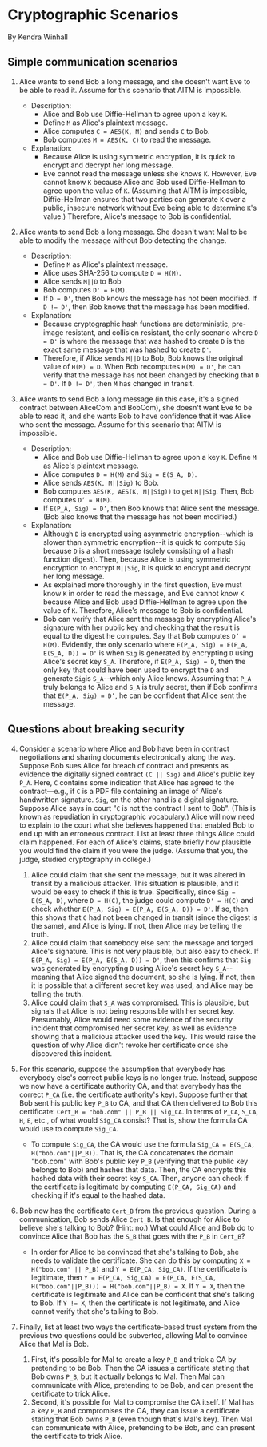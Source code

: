 # Cryptographic Scenarios

By Kendra Winhall

## Simple communication scenarios

1. Alice wants to send Bob a long message, and she doesn't want Eve to be able to read it. Assume for this scenario that AITM is impossible.
    * Description:
        * Alice and Bob use Diffie-Hellman to agree upon a key `K`. 
        * Define `M` as Alice's plaintext message. 
        * Alice computes `C = AES(K, M)` and sends `C` to Bob. 
        * Bob computes `M = AES(K, C)` to read the message.
    * Explanation:
        * Because Alice is using symmetric encryption, it is quick to encrypt and decrypt her long message. 
        * Eve cannot read the message unless she knows `K`. However, Eve cannot know `K` because Alice and Bob used Diffie-Hellman to agree upon the value of `K`. (Assuming that AITM is impossible, Diffie-Hellman ensures that two parties can generate `K` over a public, insecure network without Eve being able to determine `K`'s value.) Therefore, Alice's message to Bob is confidential.

2. Alice wants to send Bob a long message. She doesn't want Mal to be able to modify the message without Bob detecting the change.
    * Description:
        * Define `M` as Alice's plaintext message.
        * Alice uses SHA-256 to compute `D = H(M)`. 
        * Alice sends `M||D` to Bob
        * Bob computes `D' = H(M)`.
        * If `D = D'`, then Bob knows the message has not been modified. If `D != D'`, then Bob knows that the message has been modified.
    * Explanation:
        * Because cryptographic hash functions are deterministic, pre-image resistant, and collision resistant, the only scenario where `D = D'` is where the message that was hashed to create `D` is the exact same message that was hashed to create `D'`. 
        * Therefore, if Alice sends `M||D` to Bob, Bob knows the original value of `H(M) = D`. When Bob recomputes `H(M) = D'`, he can verify that the message has not been changed by checking that `D = D'`. If `D != D'`, then `M` has changed in transit.

3. Alice wants to send Bob a long message (in this case, it's a signed contract between AliceCom and BobCom), she doesn't want Eve to be able to read it, and she wants Bob to have confidence that it was Alice who sent the message. Assume for this scenario that AITM is impossible.
    * Description:
        * Alice and Bob use Diffie-Hellman to agree upon a key `K`. Define `M` as Alice's plaintext message.
        * Alice computes `D = H(M)` and `Sig = E(S_A, D)`.
        * Alice sends `AES(K, M||Sig)` to Bob.
        * Bob computes `AES(K, AES(K, M||Sig))` to get `M||Sig`. Then, Bob computes `D’ = H(M)`.
        * If `E(P_A, Sig) = D’`, then Bob knows that Alice sent the message. (Bob also knows that the message has not been modified.) 
    * Explanation:
        * Although `D` is encrypted using asymmetric encryption--which is slower than symmetric encryption--it is quick to compute `Sig` because `D` is a short message (solely consisting of a hash function digest). Then, because Alice is using symmetric encryption to encrypt `M||Sig`, it is quick to encrypt and decrypt her long message. 
        * As explained more thoroughly in the first question, Eve must know `K` in order to read the message, and Eve cannot know `K` because Alice and Bob used Diffie-Hellman to agree upon the value of `K`. Therefore, Alice's message to Bob is confidential.
        * Bob can verify that Alice sent the message by encrypting Alice's signature with her public key and checking that the result is equal to the digest he computes. Say that Bob computes `D’ = H(M)`. Evidently, the only scenario where `E(P_A, Sig) = E(P_A, E(S_A, D)) = D'` is when `Sig` is generated by encrypting `D` using Alice's secret key `S_A`. Therefore, if `E(P_A, Sig) = D`, then the only key that could have been used to encrypt the `D` and generate `Sig`is `S_A`--which only Alice knows. Assuming that `P_A` truly belongs to Alice and `S_A` is truly secret, then if Bob confirms that `E(P_A, Sig) = D’`, he can be confident that Alice sent the message.

## Questions about breaking security

4. Consider a scenario where Alice and Bob have been in contract negotiations and sharing documents electronically along the way. Suppose Bob sues Alice for breach of contract and presents as evidence the digitally signed contract `(C || Sig)` and Alice's public key `P_A`. Here, `C` contains some indication that Alice has agreed to the contract—e.g., if `C` is a PDF file containing an image of Alice's handwritten signature. `Sig`, on the other hand is a digital signature. Suppose Alice says in court "`C` is not the contract I sent to Bob". (This is known as repudiation in cryptographic vocabulary.) Alice will now need to explain to the court what she believes happened that enabled Bob to end up with an erroneous contract. List at least three things Alice could claim happened. For each of Alice's claims, state briefly how plausible you would find the claim if you were the judge. (Assume that you, the judge, studied cryptography in college.)
    1. Alice could claim that she sent the message, but it was altered in transit by a malicious attacker. This situation is plausible, and it would be easy to check if this is true. Specifically, since `Sig = E(S_A, D)`, where `D = H(C)`, the judge could compute `D' = H(C)` and check whether `E(P_A, Sig) = E(P_A, E(S_A, D)) = D'`. If so, then this shows that `C` had not been changed in transit (since the digest is the same), and Alice is lying. If not, then Alice may be telling the truth.
    2. Alice could claim that somebody else sent the message and forged Alice's signature. This is not very plausible, but also easy to check. If `E(P_A, Sig) = E(P_A, E(S_A, D)) = D'`, then this confirms that `Sig` was generated by encrypting `D` using Alice's secret key `S_A`--meaning that Alice signed the document, so she is lying. If not, then it is possible that a different secret key was used, and Alice may be telling the truth.
    3. Alice could claim that `S_A` was compromised. This is plausible, but signals that Alice is not being responsible with her secret key. Presumably, Alice would need some evidence of the security incident that compromised her secret key, as well as evidence showing that a malicious attacker used the key. This would raise the question of why Alice didn't revoke her certificate once she discovered this incident.

5. For this scenario, suppose the assumption that everybody has everybody else's correct public keys is no longer true. Instead, suppose we now have a certificate authority CA, and that everybody has the correct `P_CA` (i.e. the certificate authority's key). Suppose further that Bob sent his public key `P_B` to CA, and that CA then delivered to Bob this certificate: `Cert_B = "bob.com" || P_B || Sig_CA`. In terms of `P_CA`, `S_CA`, `H`, `E`, etc., of what would `Sig_CA` consist? That is, show the formula CA would use to compute `Sig_CA`.
    * To compute `Sig_CA`, the CA would use the formula `Sig_CA = E(S_CA, H("bob.com"||P_B))`. That is, the CA concatenates the domain "bob.com" with Bob's public key `P_B` (verifying that the public key belongs to Bob) and hashes that data. Then, the CA encrypts this hashed data with their secret key `S_CA`. Then, anyone can check if the certificate is legitimate by computing `E(P_CA, Sig_CA)` and checking if it's equal to the hashed data.

6. Bob now has the certificate `Cert_B` from the previous question. During a communication, Bob sends Alice `Cert_B`. Is that enough for Alice to believe she's talking to Bob? (Hint: no.) What could Alice and Bob do to convince Alice that Bob has the `S_B` that goes with the `P_B` in `Cert_B`?
    * In order for Alice to be convinced that she's talking to Bob, she needs to validate the certificate. She can do this by computing `X = H("bob.com" || P_B)` and `Y = E(P_CA, Sig_CA)`. If the certificate is legitimate, then `Y = E(P_CA, Sig_CA) = E(P_CA, E(S_CA, H("bob.com"||P_B))) = H("bob.com"||P_B) = X`. If `Y = X`, then the certificate is legitimate and Alice can be confident that she's talking to Bob. If `Y != X`, then the certificate is not legitimate, and Alice cannot verify that she's talking to Bob.

7. Finally, list at least two ways the certificate-based trust system from the previous two questions could be subverted, allowing Mal to convince Alice that Mal is Bob.
    1. First, it's possible for Mal to create a key `P_B` and trick a CA by pretending to be Bob. Then the CA issues a certificate stating that Bob owns `P_B`, but it actually belongs to Mal. Then Mal can communicate with Alice, pretending to be Bob, and can present the certificate to trick Alice.
    2. Second, it's possible for Mal to compromise the CA itself. If Mal has a key `P_B` and compromises the CA, they can issue a certificate stating that Bob owns `P_B` (even though that's Mal's key). Then Mal can communicate with Alice, pretending to be Bob, and can present the certificate to trick Alice.

